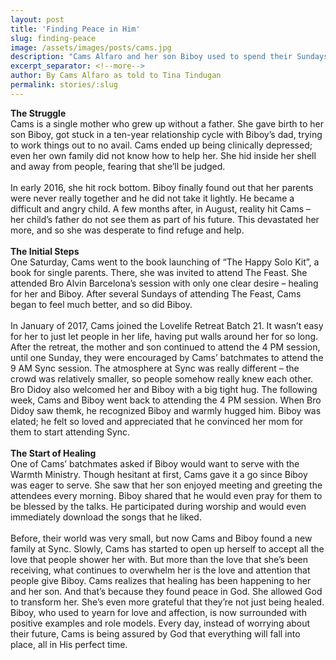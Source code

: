 ```yaml
---
layout: post
title: 'Finding Peace in Him'
slug: finding-peace
image: /assets/images/posts/cams.jpg
description: "Cams Alfaro and her son Biboy used to spend their Sundays by themselves. But now, they have found a new home at Sync where Biboy serves as a greeter for the Warmth Ministry, and with Cams’ batchmates from LLR Batch 21."
excerpt_separator: <!--more-->
author: By Cams Alfaro as told to Tina Tindugan
permalink: stories/:slug
---
```

<b>The Struggle</b><br>
Cams is a single mother who grew up without a father. She gave birth to her son Biboy, got stuck in a ten-year relationship cycle with Biboy’s dad, trying to work things out to no avail. Cams ended up being clinically depressed; even her own family did not know how to help her. She hid inside her shell and away from people, fearing that she’ll be judged.<!--more-->
<br><br>
In early 2016, she hit rock bottom. Biboy finally found out that her parents were never really together and he did not take it lightly. He became a difficult and angry child. A few months after, in August, reality hit Cams – her child’s father do not see them as part of his future. This devastated her more, and so she was desperate to find refuge and help.
<br><br>
<b>The Initial Steps</b><br>
One Saturday, Cams went to the book launching of “The Happy Solo Kit”, a book for single parents. There, she was invited to attend The Feast. She attended Bro Alvin Barcelona’s session with only one clear desire – healing for her and Biboy. After several Sundays of attending The Feast, Cams began to feel much better, and so did Biboy.
<br><br>
In January of 2017, Cams joined the Lovelife Retreat Batch 21. It wasn’t easy for her to just let people in her life, having put walls around her for so long. After the retreat, the mother and son continued to attend the 4 PM session, until one Sunday, they were encouraged by Cams’ batchmates to attend the 9 AM Sync session. The atmosphere at Sync was really different – the crowd was relatively smaller, so people somehow really knew each other. Bro Didoy also welcomed her and Biboy with a big tight hug. The following week, Cams and Biboy went back to attending the 4 PM session. When Bro Didoy saw themk, he recognized Biboy and warmly hugged him. Biboy was elated; he felt so loved and appreciated that he convinced her mom for them to start attending Sync.
<br><br>
<b>The Start of Healing</b><br>
One of Cams’ batchmates asked if Biboy would want to serve with the Warmth Ministry. Though hesitant at first, Cams gave it a go since Biboy was eager to serve. She saw that her son enjoyed meeting and greeting the attendees every morning. Biboy shared that he would even pray for them to be blessed by the talks. He participated during worship and would even immediately download the songs that he liked.
<br><br>
Before, their world was very small, but now Cams and Biboy found a new family at Sync. Slowly, Cams has started to open up herself to accept all the love that people shower her with. But more than the love that she’s been receiving, what continues to overwhelm her is the love and attention that people give Biboy. Cams realizes that healing has been happening to her and her son. And that’s because they found peace in God. She allowed God to transform her. She’s even more grateful that they’re not just being healed. Biboy, who used to yearn for love and affection, is now surrounded with positive examples and role models. Every day, instead of worrying about their future, Cams is being assured by God that everything will fall into place, all in His perfect time.
